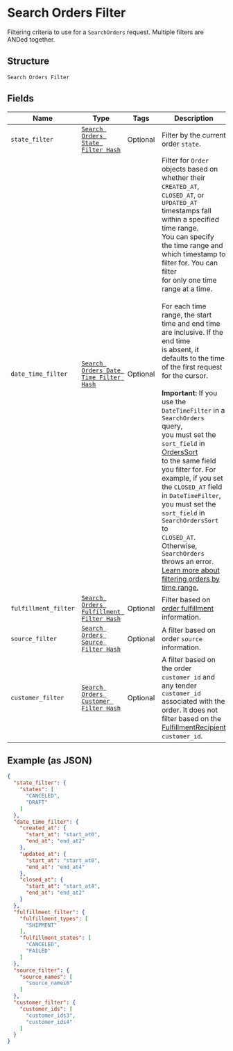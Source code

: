 
# Search Orders Filter

Filtering criteria to use for a `SearchOrders` request. Multiple filters
are ANDed together.

## Structure

`Search Orders Filter`

## Fields

| Name | Type | Tags | Description |
|  --- | --- | --- | --- |
| `state_filter` | [`Search Orders State Filter Hash`](../../doc/models/search-orders-state-filter.md) | Optional | Filter by the current order `state`. |
| `date_time_filter` | [`Search Orders Date Time Filter Hash`](../../doc/models/search-orders-date-time-filter.md) | Optional | Filter for `Order` objects based on whether their `CREATED_AT`,<br>`CLOSED_AT`, or `UPDATED_AT` timestamps fall within a specified time range.<br>You can specify the time range and which timestamp to filter for. You can filter<br>for only one time range at a time.<br><br>For each time range, the start time and end time are inclusive. If the end time<br>is absent, it defaults to the time of the first request for the cursor.<br><br>__Important:__ If you use the `DateTimeFilter` in a `SearchOrders` query,<br>you must set the `sort_field` in [OrdersSort](../../doc/models/search-orders-sort.md)<br>to the same field you filter for. For example, if you set the `CLOSED_AT` field<br>in `DateTimeFilter`, you must set the `sort_field` in `SearchOrdersSort` to<br>`CLOSED_AT`. Otherwise, `SearchOrders` throws an error.<br>[Learn more about filtering orders by time range.](https://developer.squareup.com/docs/orders-api/manage-orders#important-note-on-filtering-orders-by-time-range) |
| `fulfillment_filter` | [`Search Orders Fulfillment Filter Hash`](../../doc/models/search-orders-fulfillment-filter.md) | Optional | Filter based on [order fulfillment](../../doc/models/order-fulfillment.md) information. |
| `source_filter` | [`Search Orders Source Filter Hash`](../../doc/models/search-orders-source-filter.md) | Optional | A filter based on order `source` information. |
| `customer_filter` | [`Search Orders Customer Filter Hash`](../../doc/models/search-orders-customer-filter.md) | Optional | A filter based on the order `customer_id` and any tender `customer_id`<br>associated with the order. It does not filter based on the<br>[FulfillmentRecipient](../../doc/models/order-fulfillment-recipient.md) `customer_id`. |

## Example (as JSON)

```json
{
  "state_filter": {
    "states": [
      "CANCELED",
      "DRAFT"
    ]
  },
  "date_time_filter": {
    "created_at": {
      "start_at": "start_at0",
      "end_at": "end_at2"
    },
    "updated_at": {
      "start_at": "start_at8",
      "end_at": "end_at4"
    },
    "closed_at": {
      "start_at": "start_at4",
      "end_at": "end_at2"
    }
  },
  "fulfillment_filter": {
    "fulfillment_types": [
      "SHIPMENT"
    ],
    "fulfillment_states": [
      "CANCELED",
      "FAILED"
    ]
  },
  "source_filter": {
    "source_names": [
      "source_names6"
    ]
  },
  "customer_filter": {
    "customer_ids": [
      "customer_ids3",
      "customer_ids4"
    ]
  }
}
```


